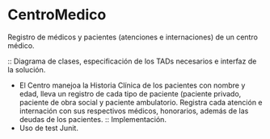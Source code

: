 # CentroMedico
Registro de médicos y pacientes (atenciones e internaciones) de un centro médico.

:: Diagrama de clases, especificación de los TADs necesarios e interfaz de la solución.
   - El Centro manejoa la Historia Clínica de los pacientes con nombre y edad, lleva un registro de cada tipo de paciente (paciente privado, paciente de obra social y paciente ambulatorio. Registra cada atención e internación con sus respectivos médicos, honorarios, además de las deudas de los pacientes.
:: Implementación.
   - Uso de test Junit.
